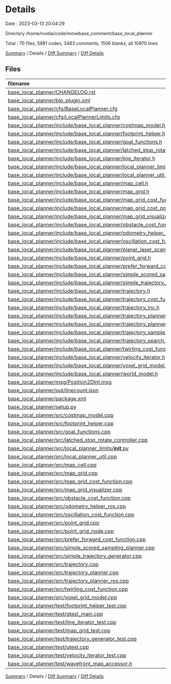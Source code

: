 # Details

Date : 2023-03-13 20:04:29

Directory /home/nvidia/code/movebase_comment/base_local_planner

Total : 70 files,  5981 codes, 3483 comments, 1506 blanks, all 10970 lines

[Summary](results.md) / Details / [Diff Summary](diff.md) / [Diff Details](diff-details.md)

## Files
| filename | language | code | comment | blank | total |
| :--- | :--- | ---: | ---: | ---: | ---: |
| [base_local_planner/CHANGELOG.rst](/base_local_planner/CHANGELOG.rst) | reStructuredText | 173 | 0 | 29 | 202 |
| [base_local_planner/blp_plugin.xml](/base_local_planner/blp_plugin.xml) | XML | 7 | 0 | 1 | 8 |
| [base_local_planner/cfg/BaseLocalPlanner.cfg](/base_local_planner/cfg/BaseLocalPlanner.cfg) | Properties | 33 | 3 | 22 | 58 |
| [base_local_planner/cfg/LocalPlannerLimits.cfg](/base_local_planner/cfg/LocalPlannerLimits.cfg) | Properties | 0 | 7 | 4 | 11 |
| [base_local_planner/include/base_local_planner/costmap_model.h](/base_local_planner/include/base_local_planner/costmap_model.h) | C++ | 19 | 75 | 9 | 103 |
| [base_local_planner/include/base_local_planner/footprint_helper.h](/base_local_planner/include/base_local_planner/footprint_helper.h) | C++ | 22 | 56 | 10 | 88 |
| [base_local_planner/include/base_local_planner/goal_functions.h](/base_local_planner/include/base_local_planner/goal_functions.h) | C++ | 41 | 100 | 13 | 154 |
| [base_local_planner/include/base_local_planner/latched_stop_rotate_controller.h](/base_local_planner/include/base_local_planner/latched_stop_rotate_controller.h) | C++ | 55 | 22 | 17 | 94 |
| [base_local_planner/include/base_local_planner/line_iterator.h](/base_local_planner/include/base_local_planner/line_iterator.h) | C++ | 96 | 29 | 19 | 144 |
| [base_local_planner/include/base_local_planner/local_planner_limits.h](/base_local_planner/include/base_local_planner/local_planner_limits.h) | C++ | 73 | 37 | 12 | 122 |
| [base_local_planner/include/base_local_planner/local_planner_util.h](/base_local_planner/include/base_local_planner/local_planner_util.h) | C++ | 37 | 44 | 31 | 112 |
| [base_local_planner/include/base_local_planner/map_cell.h](/base_local_planner/include/base_local_planner/map_cell.h) | C++ | 15 | 44 | 9 | 68 |
| [base_local_planner/include/base_local_planner/map_grid.h](/base_local_planner/include/base_local_planner/map_grid.h) | C++ | 53 | 118 | 30 | 201 |
| [base_local_planner/include/base_local_planner/map_grid_cost_function.h](/base_local_planner/include/base_local_planner/map_grid_cost_function.h) | C++ | 40 | 82 | 18 | 140 |
| [base_local_planner/include/base_local_planner/map_grid_cost_point.h](/base_local_planner/include/base_local_planner/map_grid_cost_point.h) | C++ | 24 | 33 | 4 | 61 |
| [base_local_planner/include/base_local_planner/map_grid_visualizer.h](/base_local_planner/include/base_local_planner/map_grid_visualizer.h) | C++ | 20 | 45 | 7 | 72 |
| [base_local_planner/include/base_local_planner/obstacle_cost_function.h](/base_local_planner/include/base_local_planner/obstacle_cost_function.h) | C++ | 34 | 43 | 13 | 90 |
| [base_local_planner/include/base_local_planner/odometry_helper_ros.h](/base_local_planner/include/base_local_planner/odometry_helper_ros.h) | C++ | 26 | 53 | 14 | 93 |
| [base_local_planner/include/base_local_planner/oscillation_cost_function.h](/base_local_planner/include/base_local_planner/oscillation_cost_function.h) | C++ | 25 | 47 | 18 | 90 |
| [base_local_planner/include/base_local_planner/planar_laser_scan.h](/base_local_planner/include/base_local_planner/planar_laser_scan.h) | C++ | 14 | 40 | 4 | 58 |
| [base_local_planner/include/base_local_planner/point_grid.h](/base_local_planner/include/base_local_planner/point_grid.h) | C++ | 106 | 189 | 32 | 327 |
| [base_local_planner/include/base_local_planner/prefer_forward_cost_function.h](/base_local_planner/include/base_local_planner/prefer_forward_cost_function.h) | C++ | 18 | 36 | 11 | 65 |
| [base_local_planner/include/base_local_planner/simple_scored_sampling_planner.h](/base_local_planner/include/base_local_planner/simple_scored_sampling_planner.h) | C++ | 22 | 79 | 18 | 119 |
| [base_local_planner/include/base_local_planner/simple_trajectory_generator.h](/base_local_planner/include/base_local_planner/simple_trajectory_generator.h) | C++ | 57 | 96 | 21 | 174 |
| [base_local_planner/include/base_local_planner/trajectory.h](/base_local_planner/include/base_local_planner/trajectory.h) | C++ | 24 | 80 | 15 | 119 |
| [base_local_planner/include/base_local_planner/trajectory_cost_function.h](/base_local_planner/include/base_local_planner/trajectory_cost_function.h) | C++ | 22 | 56 | 13 | 91 |
| [base_local_planner/include/base_local_planner/trajectory_inc.h](/base_local_planner/include/base_local_planner/trajectory_inc.h) | C++ | 10 | 33 | 5 | 48 |
| [base_local_planner/include/base_local_planner/trajectory_planner.h](/base_local_planner/include/base_local_planner/trajectory_planner.h) | C++ | 126 | 211 | 49 | 386 |
| [base_local_planner/include/base_local_planner/trajectory_planner_ros.h](/base_local_planner/include/base_local_planner/trajectory_planner_ros.h) | C++ | 83 | 114 | 35 | 232 |
| [base_local_planner/include/base_local_planner/trajectory_sample_generator.h](/base_local_planner/include/base_local_planner/trajectory_sample_generator.h) | C++ | 14 | 51 | 11 | 76 |
| [base_local_planner/include/base_local_planner/trajectory_search.h](/base_local_planner/include/base_local_planner/trajectory_search.h) | C++ | 13 | 48 | 11 | 72 |
| [base_local_planner/include/base_local_planner/twirling_cost_function.h](/base_local_planner/include/base_local_planner/twirling_cost_function.h) | C++ | 13 | 43 | 9 | 65 |
| [base_local_planner/include/base_local_planner/velocity_iterator.h](/base_local_planner/include/base_local_planner/velocity_iterator.h) | C++ | 48 | 42 | 10 | 100 |
| [base_local_planner/include/base_local_planner/voxel_grid_model.h](/base_local_planner/include/base_local_planner/voxel_grid_model.h) | C++ | 69 | 92 | 19 | 180 |
| [base_local_planner/include/base_local_planner/world_model.h](/base_local_planner/include/base_local_planner/world_model.h) | C++ | 40 | 63 | 12 | 115 |
| [base_local_planner/msg/Position2DInt.msg](/base_local_planner/msg/Position2DInt.msg) | ROS Message | 2 | 0 | 0 | 2 |
| [base_local_planner/out/linecount.json](/base_local_planner/out/linecount.json) | JSON | 425 | 0 | 0 | 425 |
| [base_local_planner/package.xml](/base_local_planner/package.xml) | XML | 43 | 0 | 8 | 51 |
| [base_local_planner/setup.py](/base_local_planner/setup.py) | Python | 7 | 1 | 3 | 11 |
| [base_local_planner/src/costmap_model.cpp](/base_local_planner/src/costmap_model.cpp) | C++ | 65 | 55 | 26 | 146 |
| [base_local_planner/src/footprint_helper.cpp](/base_local_planner/src/footprint_helper.cpp) | C++ | 169 | 50 | 30 | 249 |
| [base_local_planner/src/goal_functions.cpp](/base_local_planner/src/goal_functions.cpp) | C++ | 179 | 45 | 22 | 246 |
| [base_local_planner/src/latched_stop_rotate_controller.cpp](/base_local_planner/src/latched_stop_rotate_controller.cpp) | C++ | 194 | 40 | 46 | 280 |
| [base_local_planner/src/local_planner_limits/__init__.py](/base_local_planner/src/local_planner_limits/__init__.py) | Python | 19 | 12 | 11 | 42 |
| [base_local_planner/src/local_planner_util.cpp](/base_local_planner/src/local_planner_util.cpp) | C++ | 68 | 40 | 21 | 129 |
| [base_local_planner/src/map_cell.cpp](/base_local_planner/src/map_cell.cpp) | C++ | 15 | 33 | 5 | 53 |
| [base_local_planner/src/map_grid.cpp](/base_local_planner/src/map_grid.cpp) | C++ | 230 | 42 | 38 | 310 |
| [base_local_planner/src/map_grid_cost_function.cpp](/base_local_planner/src/map_grid_cost_function.cpp) | C++ | 77 | 41 | 14 | 132 |
| [base_local_planner/src/map_grid_visualizer.cpp](/base_local_planner/src/map_grid_visualizer.cpp) | C++ | 52 | 33 | 11 | 96 |
| [base_local_planner/src/obstacle_cost_function.cpp](/base_local_planner/src/obstacle_cost_function.cpp) | C++ | 86 | 44 | 23 | 153 |
| [base_local_planner/src/odometry_helper_ros.cpp](/base_local_planner/src/odometry_helper_ros.cpp) | C++ | 54 | 41 | 12 | 107 |
| [base_local_planner/src/oscillation_cost_function.cpp](/base_local_planner/src/oscillation_cost_function.cpp) | C++ | 114 | 44 | 21 | 179 |
| [base_local_planner/src/point_grid.cpp](/base_local_planner/src/point_grid.cpp) | C++ | 350 | 116 | 91 | 557 |
| [base_local_planner/src/point_grid_node.cpp](/base_local_planner/src/point_grid_node.cpp) | C++ | 129 | 52 | 41 | 222 |
| [base_local_planner/src/prefer_forward_cost_function.cpp](/base_local_planner/src/prefer_forward_cost_function.cpp) | C++ | 13 | 9 | 7 | 29 |
| [base_local_planner/src/simple_scored_sampling_planner.cpp](/base_local_planner/src/simple_scored_sampling_planner.cpp) | C++ | 95 | 47 | 12 | 154 |
| [base_local_planner/src/simple_trajectory_generator.cpp](/base_local_planner/src/simple_trajectory_generator.cpp) | C++ | 181 | 83 | 33 | 297 |
| [base_local_planner/src/trajectory.cpp](/base_local_planner/src/trajectory.cpp) | C++ | 39 | 33 | 9 | 81 |
| [base_local_planner/src/trajectory_planner.cpp](/base_local_planner/src/trajectory_planner.cpp) | C++ | 666 | 179 | 157 | 1,002 |
| [base_local_planner/src/trajectory_planner_ros.cpp](/base_local_planner/src/trajectory_planner_ros.cpp) | C++ | 402 | 105 | 111 | 618 |
| [base_local_planner/src/twirling_cost_function.cpp](/base_local_planner/src/twirling_cost_function.cpp) | C++ | 7 | 6 | 6 | 19 |
| [base_local_planner/src/voxel_grid_model.cpp](/base_local_planner/src/voxel_grid_model.cpp) | C++ | 207 | 59 | 49 | 315 |
| [base_local_planner/test/footprint_helper_test.cpp](/base_local_planner/test/footprint_helper_test.cpp) | C++ | 99 | 17 | 30 | 146 |
| [base_local_planner/test/gtest_main.cpp](/base_local_planner/test/gtest_main.cpp) | C++ | 7 | 6 | 6 | 19 |
| [base_local_planner/test/line_iterator_test.cpp](/base_local_planner/test/line_iterator_test.cpp) | C++ | 48 | 28 | 6 | 82 |
| [base_local_planner/test/map_grid_test.cpp](/base_local_planner/test/map_grid_test.cpp) | C++ | 163 | 11 | 33 | 207 |
| [base_local_planner/test/trajectory_generator_test.cpp](/base_local_planner/test/trajectory_generator_test.cpp) | C++ | 12 | 6 | 9 | 27 |
| [base_local_planner/test/utest.cpp](/base_local_planner/test/utest.cpp) | C++ | 137 | 48 | 31 | 216 |
| [base_local_planner/test/velocity_iterator_test.cpp](/base_local_planner/test/velocity_iterator_test.cpp) | C++ | 125 | 35 | 19 | 179 |
| [base_local_planner/test/wavefront_map_accessor.h](/base_local_planner/test/wavefront_map_accessor.h) | C++ | 30 | 11 | 10 | 51 |

[Summary](results.md) / Details / [Diff Summary](diff.md) / [Diff Details](diff-details.md)